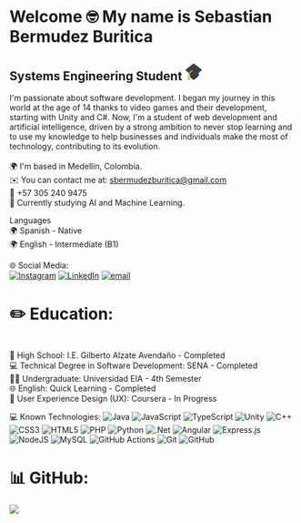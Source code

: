 Welcome 🤓 My name is Sebastian Bermudez Buritica
==========================================================================================================================================

Systems Engineering Student <img src="https://github.com/twitter/twemoji/blob/master/assets/svg/1f393.svg" width="30" height="30">
------------------

I'm passionate about software development. I began my journey in this world at the age of 14 thanks to video games and their development, starting with Unity and C#. Now, I'm a student of web development and artificial intelligence, driven by a strong ambition to never stop learning and to use my knowledge to help businesses and individuals make the most of technology, contributing to its evolution.<br> <br>
🌍 I'm based in Medellín, Colombia.<br> 
✉️ You can contact me at: sbermudezburitica@gmail.com<br> 
📱 +57 305 240 9475<br> 
🧠 Currently studying AI and Machine Learning.<br>

Languages <br>
🌍 Spanish - Native <br>
🌍 English - Intermediate (B1)


🌐 Social Media: <br>
[![Instagram](https://img.shields.io/badge/Instagram-%23E4405F.svg?logo=Instagram&logoColor=white)](https://www.instagram.com/bermudez3292/) [![LinkedIn](https://img.shields.io/badge/LinkedIn-%230077B5.svg?logo=linkedin&logoColor=white)](https://co.linkedin.com/in/sebastian-bermudez-buritica-382934245?original) [![email](https://img.shields.io/badge/Email-D14836?logo=gmail&logoColor=white)](mailto:sbermudezburitica@gmail.com) 

# ✏️  Education:
<br>
📖 High School: I.E. Gilberto Alzate Avendaño - Completed<br> 
💻 Technical Degree in Software Development: SENA - Completed<br> 
🧑‍🏫 Undergraduate: Universidad EIA - 4th Semester<br> 
🌐 English: Quick Learning - Completed<br> 
🎨 User Experience Design (UX): Coursera - In Progress<br>

💻 Known Technologies:
![Java](https://img.shields.io/badge/java-%23ED8B00.svg?style=for-the-badge&logo=openjdk&logoColor=white) ![JavaScript](https://img.shields.io/badge/javascript-%23323330.svg?style=for-the-badge&logo=javascript&logoColor=%23F7DF1E) ![TypeScript](https://img.shields.io/badge/typescript-%23007ACC.svg?style=for-the-badge&logo=typescript&logoColor=white) ![Unity](https://img.shields.io/badge/%F0%9D%97%A8%F0%9D%97%A1%F0%9D%97%9C%F0%9D%97%A7%F0%9D%97%AC-000?style=flat-square&logo=Unity
) ![C++](https://img.shields.io/badge/c++-%2300599C.svg?style=for-the-badge&logo=c%2B%2B&logoColor=white) ![CSS3](https://img.shields.io/badge/css3-%231572B6.svg?style=for-the-badge&logo=css3&logoColor=white) ![HTML5](https://img.shields.io/badge/html5-%23E34F26.svg?style=for-the-badge&logo=html5&logoColor=white) ![PHP](https://img.shields.io/badge/php-%23777BB4.svg?style=for-the-badge&logo=php&logoColor=white) ![Python](https://img.shields.io/badge/python-3670A0?style=for-the-badge&logo=python&logoColor=ffdd54)  ![.Net](https://img.shields.io/badge/.NET-5C2D91?style=for-the-badge&logo=.net&logoColor=white) ![Angular](https://img.shields.io/badge/angular-%23DD0031.svg?style=for-the-badge&logo=angular&logoColor=white) ![Express.js](https://img.shields.io/badge/express.js-%23404d59.svg?style=for-the-badge&logo=express&logoColor=%2361DAFB) ![NodeJS](https://img.shields.io/badge/node.js-6DA55F?style=for-the-badge&logo=node.js&logoColor=white) ![MySQL](https://img.shields.io/badge/mysql-4479A1.svg?style=for-the-badge&logo=mysql&logoColor=white) ![GitHub Actions](https://img.shields.io/badge/github%20actions-%232671E5.svg?style=for-the-badge&logo=githubactions&logoColor=white) ![Git](https://img.shields.io/badge/git-%23F05033.svg?style=for-the-badge&logo=git&logoColor=white) ![GitHub](https://img.shields.io/badge/github-%23121011.svg?style=for-the-badge&logo=github&logoColor=white) 

# 📊 GitHub:
![](https://github-readme-stats.vercel.app/api/top-langs/?username=sebastbas2310&theme=dark&hide_border=true&include_all_commits=false&count_private=false&layout=compact)
